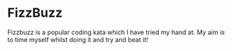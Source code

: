 # FizzBuzz

Fizzbuzz is a popular coding kata which I have tried my hand at. My aim is to time myself whilst doing it and try and beat it!
